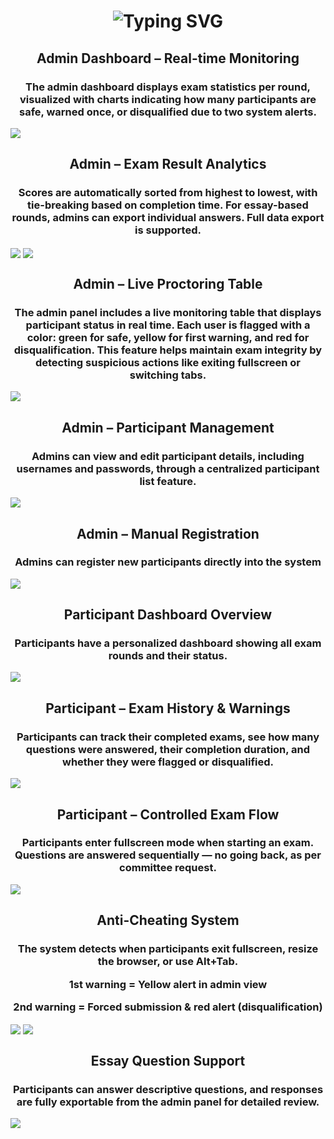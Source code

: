 <h1 align="center">
    <img src="https://readme-typing-svg.herokuapp.com?font=Permanent+Marker&size=35&pause=1000&color=1F37F7&width=435&lines=Documentation+Project" alt="Typing SVG" />
</h1>

<h2 align="center">Admin Dashboard – Real-time Monitoring</h2>
<h3 align="center">The admin dashboard displays exam statistics per round, visualized with charts indicating how many participants are safe, warned once, or disqualified due to two system alerts.</h3>
<img align="center" src="admin_dashboard.png" target="_blank" />

<h2 align="center">Admin – Exam Result Analytics</h2>
<h3 align="center">Scores are automatically sorted from highest to lowest, with tie-breaking based on completion time. For essay-based rounds, admins can export individual answers. Full data export is supported.</h3>
<img align="center" src="admin_hasilujian_babakpilgan.png" target="_blank" />
<img align="center" src="admin_hasilujian_babakisian.png" target="_blank" />

<h2 align="center">Admin – Live Proctoring Table</h2>
<h3 align="center">The admin panel includes a live monitoring table that displays participant status in real time. Each user is flagged with a color: green for safe, yellow for first warning, and red for disqualification. This feature helps maintain exam integrity by detecting suspicious actions like exiting fullscreen or switching tabs.</h3>
<img align="center" src="admin_pemantauanujian.png" target="_blank" />

<h2 align="center">Admin – Participant Management</h2>
<h3 align="center">Admins can view and edit participant details, including usernames and passwords, through a centralized participant list feature.</h3>
<img align="center" src="admin_listpeserta.png" target="_blank" />


<h2 align="center">Admin – Manual Registration</h2>
<h3 align="center">Admins can register new participants directly into the system</h3>
<img align="center" src="admin_registpeserta.png" target="_blank" />


<h2 align="center">Participant Dashboard Overview</h2>
<h3 align="center">Participants have a personalized dashboard showing all exam rounds and their status.</h3>
<img align="center" src="peserta_dashboard.png" target="_blank" />

<h2 align="center">Participant – Exam History & Warnings</h2>
<h3 align="center">Participants can track their completed exams, see how many questions were answered, their completion duration, and whether they were flagged or disqualified.</h3>
<img align="center" src="peserta_riwayatujian.png" target="_blank" />

<h2 align="center">Participant – Controlled Exam Flow</h2>
<h3 align="center">Participants enter fullscreen mode when starting an exam. Questions are answered sequentially — no going back, as per committee request.</h3>
<img align="center" src="peserta_halamanujian.png" target="_blank" />

<h2 align="center">Anti-Cheating System</h2>
<h3 align="center">The system detects when participants exit fullscreen, resize the browser, or use Alt+Tab.

1st warning = Yellow alert in admin view

2nd warning = Forced submission & red alert (disqualification)</h3>
<img align="center" src="peserta_peringatanpertama.png" target="_blank" />
<img align="center" src="peserta_peringatankedua.png" target="_blank" />


<h2 align="center">Essay Question Support</h2>
<h3 align="center">Participants can answer descriptive questions, and responses are fully exportable from the admin panel for detailed review.</h3>
<img align="center" src="peserta_halamanujian_isian.png" target="_blank" />
